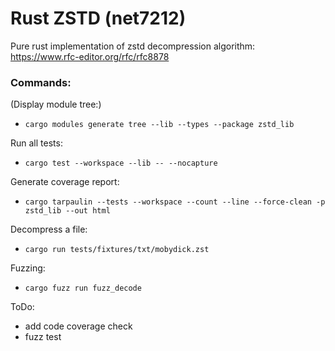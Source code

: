 # Rust ZSTD (net7212)

Pure rust implementation of zstd decompression algorithm: https://www.rfc-editor.org/rfc/rfc8878

### Commands:

(Display module tree:)
- `cargo modules generate tree --lib --types --package zstd_lib`

Run all tests:
- `cargo test --workspace --lib -- --nocapture `

Generate coverage report:
- `cargo tarpaulin --tests --workspace --count --line --force-clean -p zstd_lib --out html`

Decompress a file:
- `cargo run tests/fixtures/txt/mobydick.zst `

Fuzzing:
- `cargo fuzz run fuzz_decode`

ToDo:
- add code coverage check
- fuzz test
 

